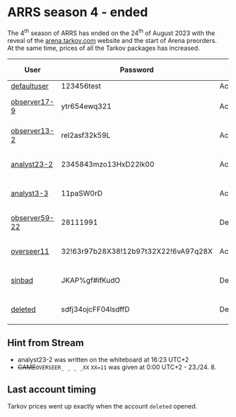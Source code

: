 # ARRS season 4 - ended

The 4<sup>th</sup> season of ARRS has ended on the 24<sup>th</sup> of August 2023 with the reveal of the [arena.tarkov.com](https://arena.tarkov.com/) website and the start of Arena preorders.<br>
At the same time, prices of all the Tarkov packages has increased.

| User                                       | Password                             | Status     | Name                  | Access level  | Unlock time        |
|--------------------------------------------|--------------------------------------|------------|-----------------------|---------------|--------------------|
| [defaultuser](./Users/defaultuser.md)      | 123456test                           | Active     | System user           | observer      | default            |
| [observer17-9](./Users/observer17-9.md)    | ytr654ewq321                         | Active     | Swight                | observer      | 12:00 CEST, 23.08. |
| [observer13-2](./Users/observer13-2.md)    | rel2asf32k59L                        | Active     | Undefined             | observer      | 15:00 CEST, 23.08. |
| [analyst23-2](./Users/analyst23-2.md)      | 2345843mzo13HxD22lk00                | Active     | Sergio Petrony        | analyst       | 17:00 CEST, 23.08. |
| [analyst3-3](./Users/analyst3-3.md)        | 11paSW0rD                            | Active     | -                     | analyst       | 20:00 CEST, 23.08. |
| [observer59-22](./Users/observer59-22.md)  | 28111991                             | Deactivated| Mike Cranch           | observer      | 23:00 CEST, 23.08. |
| [overseer11](./Users/overseer11.md)        | 32!63r97b28X38!12b97t32X22!6vA97q28X | Active     | Deleted               | overseer      | 02:00 CEST, 24.08. |
| [sinbad](./Users/sinbad.md)                | JKAP%gf#ifKudO                       | Deactivated|ddSioMRi9tz m55xdp05k  | overseer      | 05:00 CEST, 24.08. |
| [deleted](./Users/deleted.md)              | sdfj34ojcFF04lsdffD                  | Deactivated| Deleted               | overseer      | 09:00 CEST, 24.08. |

## Hint from Stream
- analyst23-2 was written on the whiteboard at 16:23 UTC+2
- ~~GAME~~`OVERSEER_ _ _ _XX` `XX=11` was given at 0:00 UTC+2 - 23./24. 8.

## Last account timing
Tarkov prices went up exactly when the account `deleted` opened.
